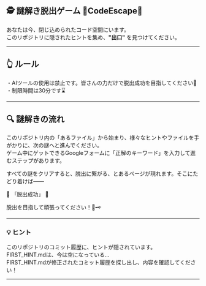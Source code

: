 ## 🕵️ 謎解き脱出ゲーム 🚪CodeEscape🚪
あなたは今、閉じ込められたコード空間にいます。  
このリポジトリに隠されたヒントを集め、**"出口"** を見つけてください。

---
## 👆 ルール
・AIツールの使用は禁止です。皆さんの力だけで脱出成功を目指してください🐾<br>
・制限時間は30分です⌛

---
## 🔍 謎解きの流れ
このリポジトリ内の「あるファイル」から始まり、様々なヒントやファイルを手がかりに、次の謎へと進んでください。<br>
ゲーム中にゲットできるGoogleフォームに「正解のキーワード」を入力して進むステップがあります。<br>

すべての謎をクリアすると、脱出に繋がる、とあるページが現れます。そこにたどり着けば――

🎉 「脱出成功」 🎉

脱出を目指して頑張ってください！🚪🗝️

---
### 💡 ヒント
このリポジトリのコミット履歴に、ヒントが隠されています。<br>
FIRST_HINT.mdは、今は空になっている...<br>
FIRST_HINT.mdが修正されたコミット履歴を探し出し、内容を確認してください！

---





